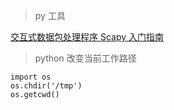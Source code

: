 > py 工具

[交互式数据包处理程序 Scapy 入门指南](https://blog.csdn.net/lemon_tree12138/article/details/51141440)

> python 改变当前工作路径

    import os
    os.chdir('/tmp')
    os.getcwd()